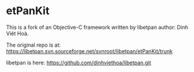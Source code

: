# etPanKit

This is a fork of an Objective-C framework written by libetpan author: Dinh Viêt Hoà.

The original repo is at: https://libetpan.svn.sourceforge.net/svnroot/libetpan/etPanKit/trunk

libetpan is here: https://github.com/dinhviethoa/libetpan.git
